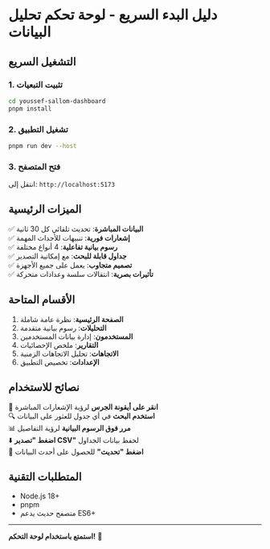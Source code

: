 # دليل البدء السريع - لوحة تحكم تحليل البيانات

## التشغيل السريع

### 1. تثبيت التبعيات
```bash
cd youssef-sallom-dashboard
pnpm install
```

### 2. تشغيل التطبيق
```bash
pnpm run dev --host
```

### 3. فتح المتصفح
انتقل إلى: `http://localhost:5173`

## الميزات الرئيسية

✅ **البيانات المباشرة**: تحديث تلقائي كل 30 ثانية  
✅ **إشعارات فورية**: تنبيهات للأحداث المهمة  
✅ **رسوم بيانية تفاعلية**: 4 أنواع مختلفة  
✅ **جداول قابلة للبحث**: مع إمكانية التصدير  
✅ **تصميم متجاوب**: يعمل على جميع الأجهزة  
✅ **تأثيرات بصرية**: انتقالات سلسة وعدادات متحركة  

## الأقسام المتاحة

1. **الصفحة الرئيسية**: نظرة عامة شاملة
2. **التحليلات**: رسوم بيانية متقدمة
3. **المستخدمون**: إدارة بيانات المستخدمين
4. **التقارير**: ملخص الإحصائيات
5. **الاتجاهات**: تحليل الاتجاهات الزمنية
6. **الإعدادات**: تخصيص التطبيق

## نصائح للاستخدام

🔔 **انقر على أيقونة الجرس** لرؤية الإشعارات المباشرة  
🔍 **استخدم البحث** في أي جدول للعثور على البيانات  
📊 **مرر فوق الرسوم البيانية** لرؤية التفاصيل  
⬇️ **اضغط "تصدير CSV"** لحفظ بيانات الجداول  
🔄 **اضغط "تحديث"** للحصول على أحدث البيانات  

## المتطلبات التقنية

- Node.js 18+
- pnpm
- متصفح حديث يدعم ES6+

---

**استمتع باستخدام لوحة التحكم!** 🚀

